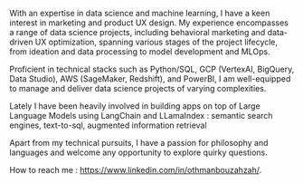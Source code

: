 With an expertise in data science and machine learning, I have a keen interest in marketing and product UX design. My experience encompasses a range of data science projects, including behavioral marketing and data-driven UX optimization, spanning various stages of the project lifecycle, from ideation and data processing to model development and MLOps.

Proficient in technical stacks such as Python/SQL, GCP (VertexAI, BigQuery, Data Studio), AWS (SageMaker, Redshift), and PowerBI, I am well-equipped to manage and deliver data science projects of varying complexities.

Lately I have been heavily involved in building apps on top of Large Language Models using LangChain and LLamaIndex : semantic search engines, text-to-sql, augmented information retrieval

Apart from my technical pursuits, I have a passion for philosophy and languages and welcome any opportunity to explore quirky questions.

How to reach me : https://www.linkedin.com/in/othmanbouzahzah/.   


<!---
offmann/offmann is a ✨ special ✨ repository because its `README.md` (this file) appears on your GitHub profile.
You can click the Preview link to take a look at your changes.
--->

